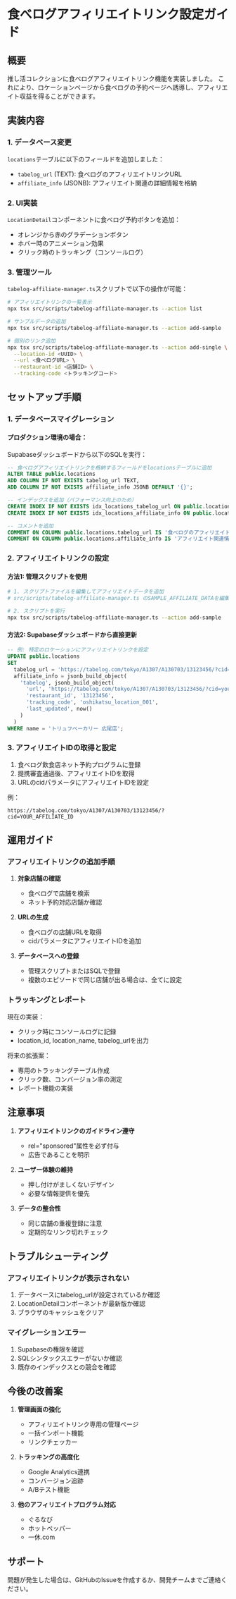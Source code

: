 # 食べログアフィリエイトリンク設定ガイド

## 概要
推し活コレクションに食べログアフィリエイトリンク機能を実装しました。
これにより、ロケーションページから食べログの予約ページへ誘導し、アフィリエイト収益を得ることができます。

## 実装内容

### 1. データベース変更
`locations`テーブルに以下のフィールドを追加しました：

- `tabelog_url` (TEXT): 食べログのアフィリエイトリンクURL
- `affiliate_info` (JSONB): アフィリエイト関連の詳細情報を格納

### 2. UI実装
`LocationDetail`コンポーネントに食べログ予約ボタンを追加：

- オレンジから赤のグラデーションボタン
- ホバー時のアニメーション効果
- クリック時のトラッキング（コンソールログ）

### 3. 管理ツール
`tabelog-affiliate-manager.ts`スクリプトで以下の操作が可能：

```bash
# アフィリエイトリンクの一覧表示
npx tsx src/scripts/tabelog-affiliate-manager.ts --action list

# サンプルデータの追加
npx tsx src/scripts/tabelog-affiliate-manager.ts --action add-sample

# 個別のリンク追加
npx tsx src/scripts/tabelog-affiliate-manager.ts --action add-single \
  --location-id <UUID> \
  --url <食べログURL> \
  --restaurant-id <店舗ID> \
  --tracking-code <トラッキングコード>
```

## セットアップ手順

### 1. データベースマイグレーション

#### プロダクション環境の場合：
Supabaseダッシュボードから以下のSQLを実行：

```sql
-- 食べログアフィリエイトリンクを格納するフィールドをlocationsテーブルに追加
ALTER TABLE public.locations
ADD COLUMN IF NOT EXISTS tabelog_url TEXT,
ADD COLUMN IF NOT EXISTS affiliate_info JSONB DEFAULT '{}';

-- インデックスを追加（パフォーマンス向上のため）
CREATE INDEX IF NOT EXISTS idx_locations_tabelog_url ON public.locations(tabelog_url) WHERE tabelog_url IS NOT NULL;
CREATE INDEX IF NOT EXISTS idx_locations_affiliate_info ON public.locations USING GIN(affiliate_info);

-- コメントを追加
COMMENT ON COLUMN public.locations.tabelog_url IS '食べログのアフィリエイトリンクURL';
COMMENT ON COLUMN public.locations.affiliate_info IS 'アフィリエイト関連情報を格納するJSONフィールド';
```

### 2. アフィリエイトリンクの設定

#### 方法1: 管理スクリプトを使用
```bash
# 1. スクリプトファイルを編集してアフィリエイトデータを追加
# src/scripts/tabelog-affiliate-manager.ts のSAMPLE_AFFILIATE_DATAを編集

# 2. スクリプトを実行
npx tsx src/scripts/tabelog-affiliate-manager.ts --action add-sample
```

#### 方法2: Supabaseダッシュボードから直接更新
```sql
-- 例: 特定のロケーションにアフィリエイトリンクを設定
UPDATE public.locations
SET 
  tabelog_url = 'https://tabelog.com/tokyo/A1307/A130703/13123456/?cid=your_affiliate_id',
  affiliate_info = jsonb_build_object(
    'tabelog', jsonb_build_object(
      'url', 'https://tabelog.com/tokyo/A1307/A130703/13123456/?cid=your_affiliate_id',
      'restaurant_id', '13123456',
      'tracking_code', 'oshikatsu_location_001',
      'last_updated', now()
    )
  )
WHERE name = 'トリュフベーカリー 広尾店';
```

### 3. アフィリエイトIDの取得と設定

1. 食べログ飲食店ネット予約プログラムに登録
2. 提携審査通過後、アフィリエイトIDを取得
3. URLのcidパラメータにアフィリエイトIDを設定

例：
```
https://tabelog.com/tokyo/A1307/A130703/13123456/?cid=YOUR_AFFILIATE_ID
```

## 運用ガイド

### アフィリエイトリンクの追加手順

1. **対象店舗の確認**
   - 食べログで店舗を検索
   - ネット予約対応店舗か確認

2. **URLの生成**
   - 食べログの店舗URLを取得
   - cidパラメータにアフィリエイトIDを追加

3. **データベースへの登録**
   - 管理スクリプトまたはSQLで登録
   - 複数のエピソードで同じ店舗が出る場合は、全てに設定

### トラッキングとレポート

現在の実装：
- クリック時にコンソールログに記録
- location_id, location_name, tabelog_urlを出力

将来の拡張案：
- 専用のトラッキングテーブル作成
- クリック数、コンバージョン率の測定
- レポート機能の実装

## 注意事項

1. **アフィリエイトリンクのガイドライン遵守**
   - rel="sponsored"属性を必ず付与
   - 広告であることを明示

2. **ユーザー体験の維持**
   - 押し付けがましくないデザイン
   - 必要な情報提供を優先

3. **データの整合性**
   - 同じ店舗の重複登録に注意
   - 定期的なリンク切れチェック

## トラブルシューティング

### アフィリエイトリンクが表示されない
1. データベースにtabelog_urlが設定されているか確認
2. LocationDetailコンポーネントが最新版か確認
3. ブラウザのキャッシュをクリア

### マイグレーションエラー
1. Supabaseの権限を確認
2. SQLシンタックスエラーがないか確認
3. 既存のインデックスとの競合を確認

## 今後の改善案

1. **管理画面の強化**
   - アフィリエイトリンク専用の管理ページ
   - 一括インポート機能
   - リンクチェッカー

2. **トラッキングの高度化**
   - Google Analytics連携
   - コンバージョン追跡
   - A/Bテスト機能

3. **他のアフィリエイトプログラム対応**
   - ぐるなび
   - ホットペッパー
   - 一休.com

## サポート

問題が発生した場合は、GitHubのIssueを作成するか、開発チームまでご連絡ください。